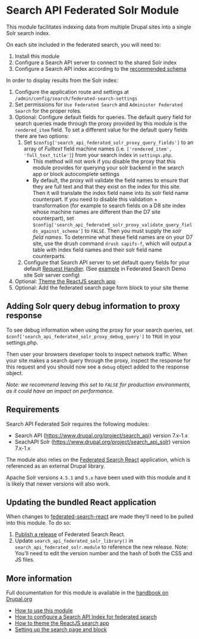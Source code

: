 # Search API Federated Solr Module

This module facilitates indexing data from multiple Drupal sites into a single Solr search index.

On each site included in the federated search, you will need to:

1. Install this module
2. Configure a Search API server to connect to the shared Solr index
3. Configure a Search API index according to the [recommended schema](https://www.drupal.org/docs/8/modules/search-api-federated-solr/federated-search-schema)

In order to display results from the Solr index:

1. Configure the application route and settings at `/admin/config/search/federated-search-settings`
1. Set permissions for `Use Federated Search` and `Administer Federated Search` for the proper roles.
1. Optional: Configure default fields for queries.  The default query field for search queries made through the proxy provided by this module is the `rendered_item` field.  To set a different value for the default query fields there are two options:
    1. Set `$config['search_api_federated_solr_proxy_query_fields']` to an array of _Fulltext_ field machine names (i.e. `['rendered_item', 'full_text_title']`) from your search index in `settings.php`.
        - This method will not work if you disable the proxy that this module provides for querying your solr backend in the search app or block autocomplete settings
        - By default, the proxy will validate the field names to ensure that they are full text and that they exist on the index for this site.  Then it will translate the index field name into its solr field name counterpart.  If you need to disable this validation + transformation (for example to search fields on a D8 site index whose machine names are different than the D7 site counterpart), set `$config['search_api_federated_solr_proxy_validate_query_fields_against_schema']` to `FALSE`.  Then you must supply the _solr field names_.  To determine what these field names are on your D7 site, use the drush command `drush sapifs-f`, which will output a table with index field names and their solr field name counterparts.
    1. Configure that Search API server to set default query fields for your default [Request Handler](https://lucene.apache.org/solr/guide/6_6/requesthandlers-and-searchcomponents-in-solrconfig.html#RequestHandlersandSearchComponentsinSolrConfig-SearchHandlers). (See [example](https://github.com/palantirnet/federated-search-demo/blob/master/conf/solr/drupal8/custom/solr-conf/4.x/solrconfig_extra.xml#L94) in Federated Search Demo site Solr server config)
1. Optional: [Theme the ReactJS search app](https://www.drupal.org/docs/7/modules/search-api-federated-solr/search-api-federated-solr-module/theming-the-reactjs-search)
1. Optional: Add the federated search page form block to your site theme

## Adding Solr query debug information to proxy response

To see debug information when using the proxy for your search queries, set `$conf['search_api_federated_solr_proxy_debug_query']` to `TRUE` in your settings.php.

Then user your browsers developer tools to inspect  network traffic.  When your site makes a search query through the proxy, inspect the response for this request and you should now see a `debug` object added to the response object. 

*Note: we recommend leaving this set to `FALSE` for production environments, as it could have an impact on performance.*

## Requirements

Search API Federated Solr requires the following modules:

 * Search API (https://www.drupal.org/project/search_api) version 7.x-1.x
 * SeachAPI Solr (https://www.drupal.org/project/search_api_solr) version 7.x-1.x

The module also relies on the [Federated Search React](https://github.com/palantirnet/federated-search-react) application, which is referenced as an external Drupal library.

Apache Solr versions `4.5.1` and `5.x` have been used with this module and it is likely that newer versions will also work.

## Updating the bundled React application

When changes to [federated-search-react](https://github.com/palantirnet/federated-search-react/) are made they'll need to be pulled into this module. To do so:

1. [Publish a release](https://github.com/palantirnet/federated-search-react#publishing-releases) of Federated Search React.
2. Update `search_api_federated_solr_library()` in `search_api_federated_solr.module` to reference the new release. Note: You'll need to edit the version number and the hash of both the CSS and JS files.

## More information

Full documentation for this module is available in the [handbook on Drupal.org](https://www.drupal.org/docs/7/modules/search-api-federated-solr/search-api-federated-solr-module)

* [How to use this module](https://www.drupal.org/docs/7/modules/search-api-federated-solr/search-api-federated-solr-module/intro-install-configure)
* [How to configure a Search API Index for federated search](https://www.drupal.org/docs/8/modules/search-api-federated-solr/federated-search-schema)
* [How to theme the ReactJS search app](https://www.drupal.org/docs/7/modules/search-api-federated-solr/search-api-federated-solr-module/theming-the-reactjs-search)
* [Setting up the search page and block](https://www.drupal.org/docs/7/modules/search-api-federated-solr/search-api-federated-solr-module/setting-up-the-search-page)
